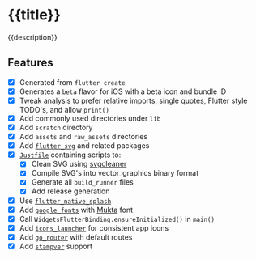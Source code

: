 # {{title}}

{{description}}

## Features

- [x] Generated from `flutter create`
- [x] Generates a `beta` flavor for iOS with a beta icon and bundle ID
- [x] Tweak analysis to prefer relative imports, single quotes, Flutter style TODO's, and allow `print()`
- [x] Add commonly used directories under `lib`
- [x] Add `scratch` directory
- [x] Add `assets` and `raw_assets` directories
- [x] Add [`flutter_svg`](https://pub.dev/packages/flutter_svg) and related packages
- [x] [`Justfile`](https://crates.io/crates/just) containing scripts to:
  - [x] Clean SVG using [svgcleaner](https://crates.io/crates/svgcleaner)
  - [x] Compile SVG's into vector_graphics binary format
  - [x] Generate all `build_runner` files
  - [x] Add release generation
- [x] Use [`flutter_native_splash`](https://pub.dev/packages/flutter_native_splash)
- [x] Add [`google_fonts`](https://pub.dev/packages/google_fonts) with [Mukta](https://fonts.google.com/specimen/Mukta) font
- [x] Call `WidgetsFlutterBinding.ensureInitialized()` in `main()`
- [x] Add [`icons_launcher`](https://pub.dev/packages/icons_launcher) for consistent app icons
- [x] Add [`go_router`](https://pub.dev/packages/go_router) with default routes
- [x] Add [`stampver`](https://crates.io/crates/stampver) support
